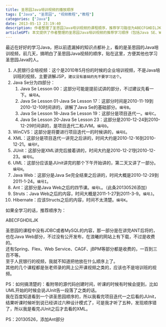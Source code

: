 ```yaml
---
title: 圣思园Java培训视频的播放顺序
tags: ["Java", "圣思园", "视频教程","教程"]
categories: ["Java"]
date: 2013-05-13 23:19:40
description: 作者整理了圣思园Java培训视频的课程顺序，推荐学习路径为ABECFGHDILJK，并指出需注意人民银行视频不适用于初学者、部分课程为收费内容，以及通过源代码时间验证学习顺序的细节。
articleGPT: 本文提供了作者整理的圣思园Java培训视频的推荐学习顺序（包括Java SE、Web框架等模块），并提及了部分未公开或需付费的内容。
---
```


最近在好好的学习Java，把以前遗漏掉的知识点都补上，看的是圣思园的Java培训视频，前几天，搞明白了圣思园Java视频的顺序，贴在这里，方便其他也学习圣思园Java的人。

  1. 人民银行企培视频：这个是2010年5月份的时候的企业培训视频，不是Java培训班的视频，主要讲解JSP，`建议没有基础的先不要学习这个`。
  2. Java Se分为四部分：
     1. Java Se Lesson 00：这部分可能是提前试讲的部分，不过建议先看一下。`编号A`。
     2. Java Se Lesson 01-Java Se Lesson 17：这部分时间是2010-11-19到2010-12-10时间讲的，讲解了Java Se的基础部分。`编号B`。
     3. Java Se Lesson 18-Java Se Lesson 19：这部分是项目迭代一。`编号C`。
     4. Java Se Lesson 20-Java Se Lesson 23：这部分是2010-12-24到2010-12-29时间讲的，是项目迭代二和JVM。`编号D`。
  3. WinCVS：这部分是将要进行项目迭代一的时候讲的，`编号E`。
  4. XML：这部分是项目迭代一讲完之后讲的，时间大约是2010-12-16到2010-12-21。`编号F`。
  5. JUnit：这部分是XML讲完后接着讲的，时间大约是2010-12-21到2010-12-23。`编号G`。
  6. UML：这部分应该是JUnit讲完的那个下午开始讲的，第二天又讲了一部分。`编号H`。
  7. Java Web：这部分是Java Se完全结束之后讲的，时间大概是2010-12-29到2011-1-24。`编号I`。
  8. Ant：这部分是Java Web之后的四节课。`编号L`。（此条20130526添加）
  9. Struts：Java Web之后的内容，时间大概是2011-1-27到2011-3-9。`编号J`。
  10. Hibernate：应该Structs之后的内容，时间不太清楚。`编号K`。

如果全学习的话，推荐顺序为：

ABECFGHDILJK

圣思园的课程中没有JDBC或者MySQL的内容，那一部分是在讲完ANT后将的，也在Java
Web部分，不过没有公开发布，在浪曦的网站上有下载，不过是收费的。  
还有Spring、Flex、Web Service、CAGF、jBPM等部分都是收费的，一百到三百不等。  
至于人民银行的视频，我就不知道把他放在什么顺序上了。  
其他的几个课程都是张老师录的网上公开课视频之类的，应该也不是培训班的视频。

PS：如何搞清楚的：看附带的源代码创建时间，听课的时候有时候会提到，比如UML开始的时候会说JUnit告一段落了之类的话。  
我在百度知道看到一个讲圣思园顺序的，所以我看完项目迭代一之后看的JUnit，结果听课时候听到说已经讲过六种设计模式了，可是我才听了五种，发现顺序错了，所以我是看完JUnit之后才去看的XML。

PS：20130526，添加Ant部分

